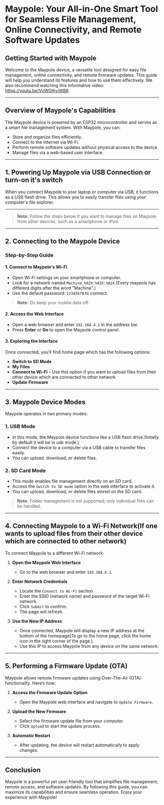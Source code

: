 # **Maypole: Your All-in-One Smart Tool for Seamless File Management, Online Connectivity, and Remote Software Updates**

## **Getting Started with Maypole**

Welcome to the Maypole device, a versatile tool designed for easy file management, online connectivity, and remote firmware updates. This guide will help you understand its features and how to use them effectively.
We also recommend watching this informative video: <https://youtu.be/VvWGthyjWB8>.

---

## **Overview of Maypole's Capabilities**

The Maypole device is powered by an ESP32 microcontroller and serves as a smart file management system. With Maypole, you can:

- Store and organize files efficiently.
- Connect to the internet via Wi-Fi.
- Perform remote software updates without physical access to the device.
- Manage files via a web-based user interface.

---

## **1. Powering Up Maypole via USB Connection or turn-on it's switch**  
When you connect Maypole to your laptop or computer via USB, it functions as a USB flash drive. This allows you to easily transfer files using your computer's file explorer.

---

> **Note:** Follow the steps below if you want to manage files on Maypole from other devices, such as a smartphone or iPod.

---

## **2. Connecting to the Maypole Device**  

### **Step-by-Step Guide**  

#### 1. Connect to Maypole's Wi-Fi  
- Open Wi-Fi settings on your smartphone or computer.  
- Look for a network named `Machine_%02X:%02X:%02X`.(Every maypole has different digits after the word "Machine".)  
- Use the default password: `12345678` to connect.  
> **Note:** Do keep your mobile data off.

#### 2. Access the Web Interface  
- Open a web browser and enter `192.168.4.1` in the address bar.  
- Press **Enter** or **Go** to open the Maypole control panel.  

#### 3. Exploring the Interface  
Once connected, you’ll find home page which has the following options:  
- **Switch to SD Mode**  
- **My Files**  
- **Connect to Wi-Fi** – Use this option if you want to upload files from their other device which are connected to other network
- **Update Firmware**  

---

## **3. Maypole Device Modes**

Maypole operates in two primary modes:

### **1. USB Mode**
- In this mode, the Maypole device functions like a USB flash drive.(Initally by default it will be in usb mode.)
- Connect the device to a computer via a USB cable to transfer files easily.
- You can upload, download, or delete files.

### **2. SD Card Mode**
- This mode enables file management directly on an SD card.
- Access the `Switch to SD mode` option in the web interface to activate it.
- You can upload, download, or delete files stored on the SD card.
  
> **Note:** Folder management is not supported; only individual files can be handled.

---

## **4. Connecting Maypole to a Wi-Fi Network(If one wants to upload files from their other device which are connected to other network)**

To connect Maypole to a different Wi-Fi network:

1. **Open the Maypole Web Interface**
   - Go to the web browser and enter `192.168.4.1`.

2. **Enter Network Credentials**
   - Locate the `Connect to Wi-Fi` section.
   - Enter the SSID (network name) and password of the target Wi-Fi network.
   - Click `Submit` to confirm.
   - The page will refresh.

3. **Use the New IP Address**
   - Once connected, Maypole will display a new IP address at the bottom of the homepage(To go to the home page, click the home icon in the right corner of the page.).
   - Use this IP to access Maypole from any device on the same network.

---

## **5. Performing a Firmware Update (OTA)**

Maypole allows remote firmware updates using Over-The-Air (OTA) functionality. Here’s how:

1. **Access the Firmware Update Option**
   - Open the Maypole web interface and navigate to `Update Firmware`.

2. **Upload the New Firmware**
   - Select the firmware update file from your computer.
   - Click `Upload` to start the update process.

3. **Automatic Restart**
   - After updating, the device will restart automatically to apply changes.

---

## **Conclusion**

Maypole is a powerful yet user-friendly tool that simplifies file management, remote access, and software updates. By following this guide, you can maximize its capabilities and ensure seamless operation. Enjoy your experience with Maypole!
